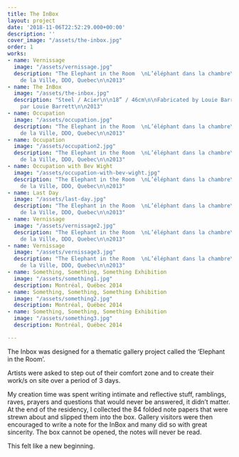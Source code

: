 ```yaml
---
title: The InBox
layout: project
date: '2018-11-06T22:52:29.000+00:00'
description: ''
cover_image: "/assets/the-inbox.jpg"
order: 1
works:
- name: Vernissage
  image: "/assets/vernissage.jpg"
  description: "The Elephant in the Room  \nL’éléphant dans la chambre\n\nGalerie
    de la Ville, DDO, Quebec\n\n2013"
- name: The InBox
  image: "/assets/the-inbox.jpg"
  description: "Steel / Acier\n\n18” / 46cm\n\nFabricated by Louie Barrett  \nFabriqué
    par Louie Barrett\n\n2013"
- name: Occupation
  image: "/assets/occupation.jpg"
  description: "The Elephant in the Room  \nL’éléphant dans la chambre\n\nGalerie
    de la Ville, DDO, Quebec\n\n2013"
- name: Occupation
  image: "/assets/occupation2.jpg"
  description: "The Elephant in the Room  \nL’éléphant dans la chambre\n\nGalerie
    de la Ville, DDO, Quebec\n\n2013"
- name: Occupation with Bev Wight
  image: "/assets/occupation-with-bev-wight.jpg"
  description: "The Elephant in the Room  \nL’éléphant dans la chambre\n\nGalerie
    de la Ville, DDO, Quebec\n\n2013"
- name: Last Day
  image: "/assets/last-day.jpg"
  description: "The Elephant in the Room  \nL’éléphant dans la chambre\n\nGalerie
    de la Ville, DDO, Quebec\n\n2013"
- name: Vernissage
  image: "/assets/vernissage2.jpg"
  description: "The Elephant in the Room  \nL’éléphant dans la chambre\n\nGalerie
    de la Ville, DDO, Quebec\n\n2013"
- name: Vernissage
  image: "/assets/vernissage3.jpg"
  description: "The Elephant in the Room  \nL’éléphant dans la chambre\n\nGalerie
    de la Ville, DDO, Quebec\n\n2013"
- name: Something, Something, Something Exhibition
  image: "/assets/something1.jpg"
  description: Montréal, Québec 2014
- name: Something, Something, Something Exhibition
  image: "/assets/something2.jpg"
  description: Montréal, Québec 2014
- name: Something, Something, Something Exhibition
  image: "/assets/something3.jpg"
  description: Montréal, Québec 2014

---
```

The Inbox was designed for a thematic gallery project called the ‘Elephant in the Room’.

Artists were asked to step out of their comfort zone and to create their work/s on site over a period of 3 days.

My creation time was spent writing intimate and reflective stuff, ramblings, raves, prayers and questions that would never be answered, it didn’t matter. At the end of the residency, I collected the 84 folded note papers that were strewn about and slipped them into the box. Gallery visitors were then encouraged to write a note for the InBox and many did so with great sincerity. The box cannot be opened, the notes will never be read. 

This felt like a new beginning. 